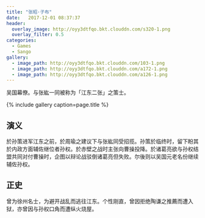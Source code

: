 ```yaml
---
title: "张昭·子布"
date:   2017-12-01 08:37:37
header:
  overlay_image: http://oyy3dtfqo.bkt.clouddn.com/s320-1.png
  overlay_filter: 0.5
categories:
  - Games
  - Sango
gallery:
  - image_path: http://oyy3dtfqo.bkt.clouddn.com/103-1.png
  - image_path: http://oyy3dtfqo.bkt.clouddn.com/a172-1.png
  - image_path: http://oyy3dtfqo.bkt.clouddn.com/a126-1.png
---
```


吴国幕僚。与张紘一同被称为「江东二张」之策士。

{% include gallery caption=page.title %}

## 演义

於孙策进军江东之前，於周瑜之建议下与张紘同受招揽。孙策於临终时，留下盼其於内政方面辅佐继位者孙权。於赤壁之战时主张向曹操投降。於诸葛亮欲与孙权结盟共同对付曹操时，企图以辩论战驳倒诸葛亮但失败。尔後则以吴国元老名份继续辅佐孙权。

## 正史

曾为徐州名士，为避开战乱而逃往江东。个性刚直，曾因拒绝陶谦之推薦而遭入狱，亦曾因与孙权口角而遭纵火烧屋。